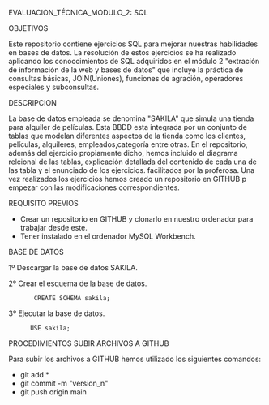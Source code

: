 EVALUACION_TÉCNICA_MODULO_2: SQL

 OBJETIVOS

Este repositorio contiene ejercicios SQL para mejorar nuestras habilidades en bases de datos. 
 La resolución de estos ejercicios se ha realizado aplicando los conoccimientos de SQL adquiridos en el módulo 2 "extración de información de la web y bases de datos" que incluye la práctica de consultas básicas, JOIN(Uniones), funciones de agración, operadores especiales y subconsultas.

DESCRIPCION

La base de datos empleada se denomina "SAKILA" que simula una tienda para alquiler de películas. Esta BBDD esta integrada por un conjunto de tablas que modelan diferentes aspectos de la tienda  como los clientes, películas, alquileres, empleados,categoría entre otras. En el repositorio, además del ejercicio propiamente dicho, hemos incluido el diagrama relcional de las tablas, explicación detallada del contenido de cada una de las tabla y el enunciado de los ejercicios.
facilitados por la proferosa.
Una vez realizados los ejercicios hemos creado un repositorio en GITHUB  p empezar con las modificaciones correspondientes.

REQUISITO PREVIOS 
- Crear un repositorio en GITHUB y clonarlo en nuestro ordenador para trabajar desde este.
- Tener instalado en el ordenador MySQL Workbench.

 BASE DE DATOS 

 1º Descargar la base de datos SAKILA.

 2º Crear el esquema de la base de datos.
 
           CREATE SCHEMA sakila;       
3º Ejecutar la base de datos.
          
          USE sakila;
 
PROCEDIMIENTOS SUBIR ARCHIVOS A GITHUB

Para subir los archivos a GITHUB hemos utilizado los siguientes comandos:

- git add *
- git commit -m "version_n"
- git push origin main


